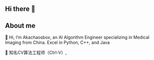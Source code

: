 ## Hi there 👋

<!--
**akachammile/akachammile** is a ✨ _special_ ✨ repository because its `README.md` (this file) appears on your GitHub profile.

Here are some ideas to get you started:

- 🔭 I’m currently working on ...
- 🌱 I’m currently learning ...
- 👯 I’m looking to collaborate on ...
- 🤔 I’m looking for help with ...
- 💬 Ask me about ...
- 📫 How to reach me: ...
- 😄 Pronouns: ...
- ⚡ Fun fact: ...
-->
## About me

🔭 Hi, I’m Akachaosbox, an AI Algorithm Engineer specializing in Medical Imaging from China. Excel in Python, C++, and Java

🔭 知名CV算法工程师（Ctrl-V）, 


